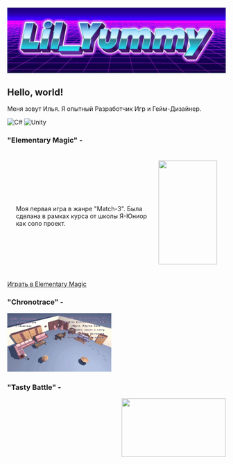 ![Header](https://github.com/lilYummy228/lilYummy228/blob/main/Assets/Title.jpg)

<h2> Hello, world! </h2>
Меня зовут Илья. Я опытный Разработчик Игр и Гейм-Дизайнер.

<img src="https://cdn.jsdelivr.net/gh/devicons/devicon/icons/csharp/csharp-original.svg" width="50" alt="C#"> <img src="https://cdn.jsdelivr.net/gh/devicons/devicon/icons/unity/unity-original.svg" width="50" alt="Unity">

<head>
    <style>
        .container {
            display: flex;
            align-items: center; /* Выравнивание по вертикали */
            gap: 10px; /* Расстояние между текстом и изображением */
            max-width: 1000px;
            margin: 0 auto;
            padding: 20px;
        }
    </style>
</head>

<body>
    <p>
        <h3> "Elementary Magic" - </h3>
            <div class="container">
                Моя первая игра в жанре "Match-3". Была сделана в рамках курса от школы Я-Юниор как соло проект.
                    <align="right"> <alt="GIF"> <img src="https://github.com/lilYummy228/lilYummy228/blob/main/Assets/ElementaryMagic.gif" width="135px" height="240px"> </p>
            </div>    
            <a href="https://yandex.ru/games/app/396555?lang=ru" class="link-button" target="_blank" rel="noopener noreferrer">
                Играть в Elementary Magic
            </a>
    </p>
</body>

<h3> "Chronotrace" - </h3>
  <p align="left"> <alt="GIF"> <img src="https://github.com/lilYummy228/lilYummy228/blob/main/Assets/Chronotrace.gif" width="240px" height="135px"> </p>

<h3> "Tasty Battle" - </h3>
  <p align="right"> <alt="GIF"> <img src="https://github.com/lilYummy228/lilYummy228/blob/main/Assets/TastyBattle.gif" width="240px" height="135px"> </p>